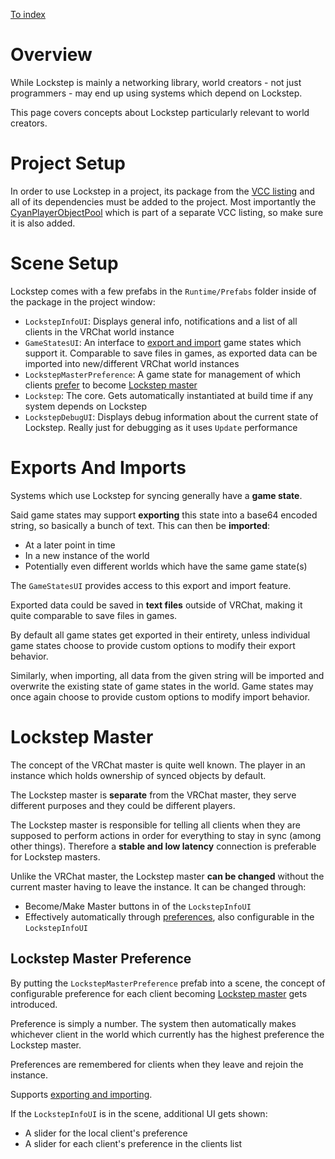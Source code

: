 
[To index](index.md)

# Overview

While Lockstep is mainly a networking library, world creators - not just programmers - may end up using systems which depend on Lockstep.

This page covers concepts about Lockstep particularly relevant to world creators.

# Project Setup

In order to use Lockstep in a project, its package from the [VCC listing](https://jansharp.github.io/vrc/vcclisting.xhtml) and all of its dependencies must be added to the project. Most importantly the [CyanPlayerObjectPool](https://cyanlaser.github.io/CyanPlayerObjectPool/) which is part of a separate VCC listing, so make sure it is also added.

# Scene Setup

Lockstep comes with a few prefabs in the `Runtime/Prefabs` folder inside of the package in the project window:

- `LockstepInfoUI`: Displays general info, notifications and a list of all clients in the VRChat world instance
- `GameStatesUI`: An interface to [export and import](#exports-and-imports) game states which support it. Comparable to save files in games, as exported data can be imported into new/different VRChat world instances
- `LockstepMasterPreference`: A game state for management of which clients [prefer](#lockstep-master-preference) to become [Lockstep master](#lockstep-master)
- `Lockstep`: The core. Gets automatically instantiated at build time if any system depends on Lockstep
- `LockstepDebugUI`: Displays debug information about the current state of Lockstep. Really just for debugging as it uses `Update` performance

# Exports And Imports

Systems which use Lockstep for syncing generally have a **game state**.

Said game states may support **exporting** this state into a base64 encoded string, so basically a bunch of text. This can then be **imported**:

- At a later point in time
- In a new instance of the world
- Potentially even different worlds which have the same game state(s)

The `GameStatesUI` provides access to this export and import feature.

Exported data could be saved in **text files** outside of VRChat, making it quite comparable to save files in games.

By default all game states get exported in their entirety, unless individual game states choose to provide custom options to modify their export behavior.

Similarly, when importing, all data from the given string will be imported and overwrite the existing state of game states in the world. Game states may once again choose to provide custom options to modify import behavior.

# Lockstep Master

The concept of the VRChat master is quite well known. The player in an instance which holds ownership of synced objects by default.

The Lockstep master is **separate** from the VRChat master, they serve different purposes and they could be different players.

The Lockstep master is responsible for telling all clients when they are supposed to perform actions in order for everything to stay in sync (among other things). Therefore a **stable and low latency** connection is preferable for Lockstep masters.

Unlike the VRChat master, the Lockstep master **can be changed** without the current master having to leave the instance. It can be changed through:

- Become/Make Master buttons in of the `LockstepInfoUI`
- Effectively automatically through [preferences](#lockstep-master-preference), also configurable in the `LockstepInfoUI`

## Lockstep Master Preference

By putting the `LockstepMasterPreference` prefab into a scene, the concept of configurable preference for each client becoming [Lockstep master](#lockstep-master) gets introduced.

Preference is simply a number. The system then automatically makes whichever client in the world which currently has the highest preference the Lockstep master.

Preferences are remembered for clients when they leave and rejoin the instance.

Supports [exporting and importing](#exports-and-imports).

If the `LockstepInfoUI` is in the scene, additional UI gets shown:

- A slider for the local client's preference
- A slider for each client's preference in the clients list
